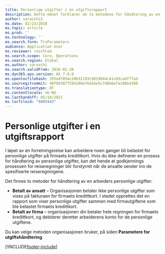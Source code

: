 ```yaml
---
title: Personlige utgifter i en utgiftsrapport
description: Dette emnet forklarer de to metodene for håndtering av en arbeiders personlige utgifter i Microsoft Dynamics 365 Finance.
author: saraschi2
ms.date: 02/23/2018
ms.topic: article
ms.prod: ''
ms.technology: ''
ms.search.form: TrvParameters
audience: Application User
ms.reviewer: roschlom
ms.search.scope: Core, Operations
ms.search.region: Global
ms.author: saraschi
ms.search.validFrom: 2016-02-28
ms.dyn365.ops.version: AX 7.0.0
ms.openlocfilehash: 355e47054c20b32193c9819844c41c03cadf7fad
ms.sourcegitcommit: 40f68387f594180af64a5e5c748b6efa188bd300
ms.translationtype: HT
ms.contentlocale: nb-NO
ms.lasthandoff: 05/10/2021
ms.locfileid: "6005443"
---
```

# <a name="personal-expenses-on-an-expense-report"></a>Personlige utgifter i en utgiftsrapport

I løpet av en forretningsreise kan arbeidere noen ganger bli belastet for personlige utgifter på firmaets kredittkort. Hvis du ikke definerer en prosess for håndtering av personlige utgifter, kan det hende at godkjennings prosessen for reiseregninger blir forstyrret når de ansatte sender inn de spesifiserte reiseregningene. 

Det finnes to metoder for håndtering av en arbeiders personlige utgifter:

- **Betalt av ansatt** – Organisasjonen betaler ikke personlige utgifter som vises på fakturaen for firmaets kredittkort. I stedet opprettes det en rapport som viser personlige utgifter sammen med firmautgiftene som ble belastet firmaets kredittkort.
- **Betalt av firma** – organisasjonen din betaler hele regningen for firmaets kredittkort, og debiterer deretter arbeiderens konto for de personlige utgiftene.

Du kan velge metoden organisasjonen bruker, på siden **Parametere for utgiftshåndtering**.


[!INCLUDE[footer-include](../includes/footer-banner.md)]